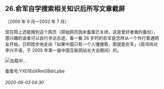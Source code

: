 ## 26.俞军自学搜索相关知识后所写文章截屏
（2000 年 9 月—2002 年 7 月）



现在网上还能搜到这个网页（原始网页因未备案已关闭，这是爱好者做的备份），感兴趣的读者可以自行寻访古迹，看一看 26 岁时的俞军是怎样从一个外行普通网友开始，日积跬步地走向「如果中国只有一个人懂搜索，那就是俞军」（周鸿祎对李兴平语，于 2005 年第一届中国互联网站长大会期间）的。



![](https://pic2.zhimg.com/v2-038c19f6421c8060c5baab94ecf209e7_r.webp)加载中...

备案号:YX01EdXRmGBdrLpbe


###### 2020-06-03 04:30
